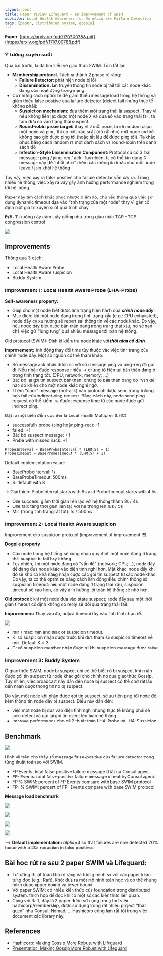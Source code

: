 ```yaml
---
layout: post
title: Paper review Lifeguard - an improvement of SWIM
subtitle: Local Health Awareness for MoreAccurate Failure Detection
tags: [paper, distributed system, gossip]
---
```


**Paper:** [https://arxiv.org/pdf/1707.00788.pdf](https://arxiv.org/pdf/1707.00788.pdf)

### Ý tưởng xuyên suốt 

Qua bài trước, ta đã tìm hiểu về giao thức SWIM. Tóm tắt lại:
- **Membership protocol.** Tách ra thành 2 phase rõ ràng: 
    - **Failure Detector:** phát hiện node bị lỗi
    - **Dissemination:** lan truyền thông tin node bị fail tới các node khác đang còn hoạt động trong mạng.
- Có những cách optimize để giảm thiểu message load trong hệ thống và giảm thiếu false positive của failure detector (detect fail nhưng thực tế không phải):
    - **Suspiction mechanism:** đưa thêm một trạng thái là suspect. Thay vì nếu không liên lạc được một node X và đưa nó vào trạng thái fail, ta tạm đưa nó vào trạng thái suspect.
    - **Round-robin probe target:** thay vì ở mỗi node, ta sẽ random chọn một node và ping, thì có một xác suất (dù rất nhỏ) một node có thể không bao giờ được ping tới (hoặc rất lâu để được ping tới). Ta khắc phục bằng cách random ra một danh sách và round-robin trên danh sách đó.
    - **Infection-Style Dissemination Component:** Protocol cũ có 3 loại message: ping / ping-req / ack. Tuy nhiên, ta có thể tận dụng 3 message này để “nhồi nhét” thêm các thông tin khác như một node leave / join khỏi hệ thống 

Tuy vậy, việc xảy ra false positive cho failure detector vẫn xảy ra. Trong nhiều hệ thống, việc xảy ra vậy gây ảnh hưởng performance nghiêm trọng tới hệ thống. 

Paper này tìm cách khắc phục nhược điểm đó, chủ yếu thông qua việc sử dụng dynamic timeout dựa vào “tình trạng của một node” thay vì gán cố định một giá trị xuyên suốt quá trình chạy.

**P/S:** Tư tưởng này cảm thấy giống như trong giao thức TCP - TCP congression control

![](/assets/img/2020-07-28/tcp-congression.jpg)

## Improvements

Thông qua 3 cách:
- Local Health Aware Probe
- Local Health Aware suspicion 
- Buddy System 

### Improvement 1: Local Health Aware Probe (LHA-Probe)

**Self-awareness property:**
- Giúp cho một node biết được tình trạng hiện hành của ***chính node đấy***. 
- Mục đích: khi một node đang trong tình trạng xấu (e.g.: CPU exhausted), node đấy có xu hướng sẽ report sai thông tin về các node khác. Do vậy, nếu node đấy biết được bản thân đang trong trạng thái xấu, nó sẽ hạn chế việc gửi “lung tung” quá nhiều message tới toàn hệ thống.

Old protocol (SWIM): Định kì kiểm tra node khác với ***thời gian cố định***.

**Improvement:** linh động thay đổi time tùy thuộc vào việc tình trạng của chính node đấy. Một số nguồn có thể tham khảo: 
- Số message ack nhận được so với số message ping và ping-req đã gửi đi. Nếu nhận được response nhiều → chứng tỏ hiện tại bản thân đang ở trong tình trạng tốt. (CPU; network; memory; …)
- Bác bỏ lại gói tin suspect bản thân: chứng tỏ bản thân đang có “vấn đề” nào đó khiến cho một node khác nghi ngờ.
- Thêm “nack” message (not-ack) vào protocol: được send trong trường hợp fail của indirect-ping request. Bằng cách này, node send ping request có thể kiểm tra được response time từ các node được gửi indirect ping.

Đặt ra một biến đếm counter là Local Health Multiplier (LHC)
- successfully probe (ping hoặc ping-req): -1 
- failed: +1 
- Bác bỏ suspect message: +1
- Probe with missed nack: +1

```
ProbeInterval = BaseProbeInterval * (LHM(S) + 1)
ProbeTimeout = BaseProbeTimeout * (LHM(S) + 1)
```

Default implementation value:
- BaseProbeInterval: 1s
- BaseProbeTimeout: 500ms
- S: default with 8

→ Giải thích: ProbeInterval starts with 9s and ProbeTimeout starts with 4.5s. 
- One success: giảm thời gian liên lạc với hệ thống thành 8s / 4s
- One fail: tăng thời gian liên lạc với hệ thống lên 10s / 5s
- Min (trong tình trạng rất tốt): 1s / 500ms

### Improvement 2: Local Health Aware suspicion 

Improvement cho suspicion protocol (improvement of improvement !!!)

**Dogpile property**
- Các node trong hệ thống sẽ cùng nhau quy định một node đang ở trạng thái suspect bị fail hay không 
- Tuy nhiên, khi một node đang có "vấn đề" (network; CPU;…), node đấy dễ dàng đưa node khác vào diện tình nghi hơn. Mặt khác, node đấy khi đó sẽ khó có khả năng nhận được các gói tin suspect từ các node khác. Do vậy, ta có thể optimize bằng cách linh động điều chỉnh thông số suspicion timeout: nếu một node đang ở trạng thái xấu, suspicion timeout sẽ cao hơn, do vậy ảnh hưởng tới toàn hệ thống sẽ nhỏ hơn.

**Old protocol:** khi một node đưa vào state suspect; node đấy sau một thời gian timeout cố định không có reply sẽ đổi qua trạng thái fail.

**Improvement:** Thay vào đó, adjust timeout tùy vào tình hình thực tế. 

![](/assets/img/2020-07-28/suspicion_timeout.png)

- min / max: min and max of suspicion timeout. 
- K: số suspicion nhận được trước khi đưa tham số suspicion timeout về min.  Default K = 3
- C: số suspicion member nhận được từ khi suspicion message được raise 

### Improvement 3: Buddy System 

Ở giao thức SWIM, node bị suspect chỉ có thể biết nó bị suspect khi nhận được gói tin suspect từ node khác gởi cho chính nó qua giao thức Gossip. Tuy nhiên, việc broadcast này dẫn đến node bị suspect có thể chờ rất lâu đến nhận được thông tin nó bị suspect. 

Do vậy, một node khi nhận được gói tin suspect, sẽ ưu tiên ping tới node đó kèm thông tin node đấy bị suspect.  Điều này dẫn đến:
- việc một node bị đưa vào diện tình nghi nhưng thực tế không phải sẽ sớm detect và gửi lại gói tin reject lên toàn hệ thống. 
- Improve performance cho cả 2 thuật toán LHA-Probe và LHA-Suspicion 

## Benchmark

![](/assets/img/2020-07-28/benchmark.png)

Hình vẽ trên cho thấy số message false-positive của failure detector trong từng thuật toán so với SWIM.
- FP Events: total false-positive failure message ở tất cả Consul agent.
- FP- Events: total false-positive failure message ở healthy Consul agent.
- FP % SWIM: percent of FP Events compare with base SWIM protocol
- FP- % SWIM: percent of FP- Events compare with base SWIM protocol

**Message load benchmark**

![](/assets/img/2020-07-28/message_load_benchmark.png)

![](/assets/img/2020-07-28/anomaly_benchmark.png)

![](/assets/img/2020-07-28/false_positive_benchmark.png)

![](/assets/img/2020-07-28/parameter_benchmark.png)

--> **Default implementation:** *alpha=4* so that failures are now detected 20% faster with a 20x reduction in false positives

## Bài học rút ra sau 2 paper SWIM và Lifeguard:

- Tư tưởng thuật toán khá rõ ràng và tường minh so với các paper khác từng đọc (e.g.: Raft). Khó: đưa ra một mô hình toán học và có thể chứng minh được upper bound và lower bound.
- Với paper SWIM: có nhiều kiến thức của foundation trong distributed system. thích hợp để đọc khi có một số các kiến thức liên quan. 
- Cùng với Raft, đây là 2 paper được sử dụng trong thư viện hashicorp/membership, được sử dụng trong rất nhiều project “thân quen” như Consul;  Nomad; … Hashicorp cũng làm rất tốt trong việc document các library này.

## References
- [Hashicorp: Making Gossip More Robust with Lifeguard](https://www.hashicorp.com/blog/making-gossip-more-robust-with-lifeguard/)
- [Presentation: Making Gossip More Robust with Lifeguard](https://www.youtube.com/watch?v=u-a7rVJ6jZY)
